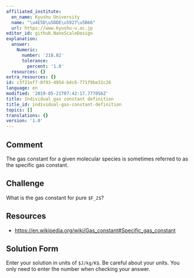 ```yaml
---
affiliated_institute:
  en_name: Kyushu University
  name: "\u4E5D\u5DDE\u5927\u5B66"
  url: https://www.kyushu-u.ac.jp
editor_id: github.NanoScaleDesign
explanation:
  answer:
    Numeric:
      number: '218.82'
      tolerance:
        percent: '1.0'
  resources: {}
extra_resources: {}
id: c3f21ef7-8f93-4954-b4c6-771f9be31c26
language: en
modified: '2019-05-21T07:42:17.777056Z'
title: Individual gas constant definition
title_id: individual-gas-constant-definition
topics: []
translations: {}
version: '1.0'
---
```


## Comment

The gas constant for a given molecular species is sometimes referred to as the specific gas constant. 

## Challenge
What is the gas constant for pure `$F_2$`?

## Resources

- https://en.wikipedia.org/wiki/Gas_constant#Specific_gas_constant

## Solution Form
Enter your solution in units of `$J/kg/K$`. Be careful about your units.
You only need to enter the number when checking your answer.
